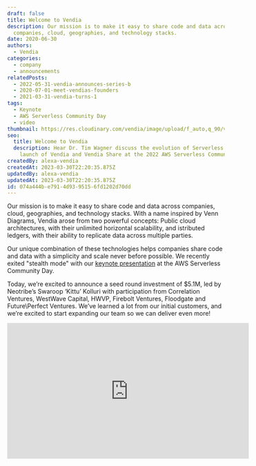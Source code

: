 ```yaml
---
draft: false
title: Welcome to Vendia
description: Our mission is to make it easy to share code and data across
  companies, cloud, geographies, and technology stacks.
date: 2020-06-30
authors:
  - Vendia
categories:
  - company
  - announcements
relatedPosts:
  - 2022-05-31-vendia-announces-series-b
  - 2020-07-01-meet-vendias-founders
  - 2021-03-31-vendia-turns-1
tags:
  - Keynote
  - AWS Serverless Community Day
  - video
thumbnail: https://res.cloudinary.com/vendia/image/upload/f_auto,q_90/v1671579983/Website/Iso/Rocket_huqunj.png
seo:
  title: Welcome to Vendia
  description: Hear Dr. Tim Wagner discuss the evolution of Serverless and the
    launch of Vendia and Vendia Share at the 2022 AWS Serverless Community Day.
createdBy: alexa-vendia
createdAt: 2023-03-30T22:20:35.875Z
updatedBy: alexa-vendia
updatedAt: 2023-03-30T22:20:35.875Z
id: 074a444b-e791-4d93-9515-6fd1202d70dd
---
```


Our mission is to make it easy to share code and data across companies, cloud, geographies, and technology stacks. With a name inspired by Venn Diagrams, Vendia arose from two powerful concepts: Public cloud architectures, with their unlimited horizontal scalability, and istributed ledgers, with their ability to replicate data across multiple parties.

Our unique combination of these technologies helps companies share code and data with a simplicity and scale never before possible. We recently exited "stealth mode" with our [keynote presentation](https://youtu.be/A1bL4pHuivU) at the AWS Serverless Community Day. 

Today, we’re excited to announce a seed round investment of $5.1M, led by Neotribe’s Swaroop ‘Kittu’ Kolluri with participation from Correlation Ventures, WestWave Capital, HWVP, Firebolt Ventures, Floodgate and Future\Perfect Ventures. We’ve learned a lot from our initial customers, and we’re excited to start expanding our team so we can deliver even more!

<iframe width="560" height="315" src="https://www.youtube.com/embed/6x6SHpkKbuo" frameBorder="0" allow="accelerometer; autoplay; clipboard-write; encrypted-media; gyroscope; picture-in-picture" allowFullScreen></iframe>